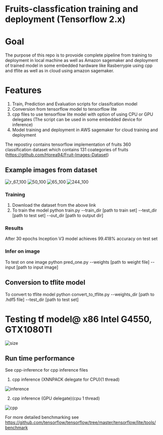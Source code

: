 # Fruits-classfication training and deployment (Tensorflow 2.x) 
# Goal
The purpose of this repo is to provoide complete pipeline from training to deployment in local machine as well as Amazon sagemaker and deployment of trained model in some embedded hardware like Rasberrypie using cpp and tflite as well as in cloud using amazon sagemaker.
# Features
1. Train, Prediction and Evaluation scripts for classifcation model
2. Conversion from tensorflow model to tensorflow lite
3. cpp files to use tensorflow lite model with option of using CPU or GPU delegates (The script can be used in some embedded device for inference)
4. Model training and deployment in AWS sagemaker for cloud training and deployment


The repostiry contains tensorflow implementation of fruits 360 classification dataset which contains 131 coategories of fruits (https://github.com/Horea94/Fruit-Images-Dataset)
## Example images from dataset
![r_67_100](https://user-images.githubusercontent.com/22799415/108272167-2cfe3600-7172-11eb-800c-8cd8bc15a1d9.jpg)
![50_100](https://user-images.githubusercontent.com/22799415/108272203-37b8cb00-7172-11eb-8ddd-a64242345f2b.jpg)
![65_100](https://user-images.githubusercontent.com/22799415/108272246-43a48d00-7172-11eb-8806-836ea7ea1f9f.jpg)
![244_100](https://user-images.githubusercontent.com/22799415/108272278-4c955e80-7172-11eb-9f39-1bd27cda439a.jpg)

### Training
1) Download the dataset from the above link
2) To train the model python train.py --train_dir [path to train set] --test_dir [path to test set] --out_dir [path to output dir]

### Results
After 30 epochs Inception V3 model achieves 99.418% accuracy on test set

### Infer on image  
To test on one image python pred_one.py --weights [path to weight file] --input [path to input image]

## Conversion to tflite model
To convert to tflite model python convert_to_tflite.py --weights_dir [path to .hdf5 file] --test_dir [path to test set]

# Testing tf model@ x86 Intel G4550, GTX1080TI
![size](https://user-images.githubusercontent.com/22799415/108342600-41c2e400-71db-11eb-8ec0-da3e874ab4f2.png)
## Run time performance
See cpp-inference for cpp inference files
1) cpp inference (XNNPACK delegate for CPU)(1 thread)

![inference](https://user-images.githubusercontent.com/22799415/108342624-4a1b1f00-71db-11eb-9529-69c81e353867.png)

2) cpp inference (GPU delegate)(cpu 1 thread)

![cpp](https://user-images.githubusercontent.com/22799415/108347796-4094b580-71e1-11eb-8ba9-76fa7ccfb5cd.png)

For more detailed benchmarking see https://github.com/tensorflow/tensorflow/tree/master/tensorflow/lite/tools/benchmark
